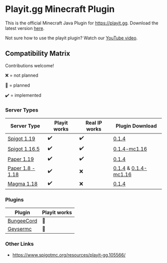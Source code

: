 # Playit.gg Minecraft Plugin

This is the official Minecraft Java Plugin for https://playit.gg. Download the latest version [here](https://github.com/playit-cloud/playit-minecraft-plugin/releases/latest/download/playit-minecraft-plugin.jar).

Not sure how to use the playit plugin? Watch our [YouTube video](https://youtu.be/QQYRdgBL-4o).

## Compatibility Matrix
Contributions welcome!

❌ = not planned

🚧 = planned

✔️ = implemented

### Server Types
| Server Type  | Playit works | Real IP works | Plugin Download                                                                                                                         |
|--------------| ------------ |---------------|-----------------------------------------------------------------------------------------------------------------------------------|
| [Spigot 1.19](https://getbukkit.org/download/spigot)  | ✔️ | ✔️ | [0.1.4](https://github.com/playit-cloud/playit-minecraft-plugin/releases/download/v0.1.4/playit-minecraft-plugin.jar) |
| [Spigot 1.16.5](https://getbukkit.org/download/spigot) | ✔️ | ✔️ | [0.1.4-mc1.16](https://github.com/playit-cloud/playit-minecraft-plugin/releases/download/v0.1.4/playit-minecraft-plugin-1.16.jar) |
| [Paper 1.19](https://papermc.io/)   | ✔️ | ✔️ | [0.1.4](https://github.com/playit-cloud/playit-minecraft-plugin/releases/download/v0.1.4/playit-minecraft-plugin.jar) |
| [Paper 1.8 - 1.18](https://papermc.io/legacy) | ✔️ | ❌ | [0.1.4](https://github.com/playit-cloud/playit-minecraft-plugin/releases/download/v0.1.4/playit-minecraft-plugin.jar) & [0.1.4-mc1.16](https://github.com/playit-cloud/playit-minecraft-plugin/releases/download/v0.1.4/playit-minecraft-plugin-1.16.jar)|
| [Magma 1.18](https://magmafoundation.org/) | ✔️ | ❌ | [0.1.4](https://github.com/playit-cloud/playit-minecraft-plugin/releases/download/v0.1.4/playit-minecraft-plugin.jar)



### Plugins

| Plugin | Playit works |
| ------ | ------------ |
| [BungeeCord](https://www.spigotmc.org/wiki/bungeecord/) | 🚧 |
| [Geysermc](https://geysermc.org/) | 🚧 |


### Other Links
* https://www.spigotmc.org/resources/playit-gg.105566/
